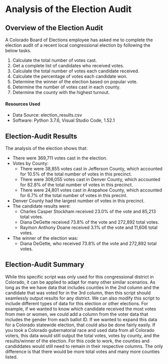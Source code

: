 # Analysis of the Election Audit

## Overview of the Election Audit
A Colorado Board of Elections employee has asked me to complete the election audit of a recent local congressional election by following the below tasks.

1. Calculate the total number of votes cast. 
2. Get a complete list of candidates who received votes.
3. Calculate the total number of votes each candidate received.
4. Calculate the percentage of votes each candidate won.
5. Determine the winner of the election based on popular vote.
6. Determine the number of votes cast in each county.
7. Determine the county with the highest turnout. 

#### Resources Used
- Data Source: election_results.csv
- Software: Python 3.7.6, Visual Studio Code, 1.52.1

## Election-Audit Results
The analysis of the election shows that:
- There were 369,711 votes cast in the election.
- Votes by County:
    - There were 38,855 votes cast in Jefferson County, which accounted for 10.5% of the total number of votes in this precinct.
    - There were 306,055 votes cast in Denver County, which accounted for 82.8% of the total number of votes in this precinct.
    - There were 24,801 votes cast in Arapahoe County, which accounted for 6.7% of the total number of votes in this precint. 
- Denver County had the largest number of votes in this precinct. 
- The candidate results were:
    - Charles Casper Stockham received 23.0% of the vote and 85,213 total votes.
    - Diana DeGette received 73.8% of the vote and 272,892 total votes.
    - Raymon Anthony Doane received 3.1% of the vote and 11,606 total votes.
- The winner of the election was:
    - Diana DeGette, who received 73.8% of the vote and 272,892 total votes.

## Election-Audit Summary
While this specific script was only used for this congressional district in Colorado, it can be applied to adapt for many other similar scenarios. As long as the we have data that includes counties in the 2nd column and the candidate that was voted for in the 3rd column, then this script should seamlessly output results for any district. We can also modify this script to include different types of data for this election or other elections. For example, if we wanted to know which candidate received the most votes from men or women, we could add a column from the voter data that includes the gender from each ballot ID. If we wanted to expand this data for a Colorado statewide election, that could also be done fairly easily. If you took a Colorado gubernatorial race and used data from all Colorado voters, this data would still output the total votes, votes by county, and the results/winner of the election. For this code to work, the counties and candiddates would still need to remain in their respective columns. The only difference is that there would be more total votes and many more counties listed. 
